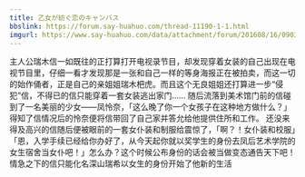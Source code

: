 ```yaml
---
title: 乙女が紡ぐ恋のキャンバス
bbslink: https://forum.say-huahuo.com/thread-11190-1-1.html
imgurl: https://www.say-huahuo.com/data/attachment/forum/201608/16/090307bii1391ikmviitxm.png
---
```


主人公瑞木信一如既往的正打算打开电视录节目，却发现穿着女装的自己出现在电视节目里，仔细一看才发现那是一张和自己一样的等身海报正在被拍卖，而这一切的始作俑者，正是自己的亲姐姐瑞木杷虎。而且这个无良姐姐还打算进一步“侵犯”信，不得已的信只能穿着一套女装逃出家门……
随后流落到美术馆门前的信碰到了一名美丽的少女——凤怜奈，「这么晚了你一个女孩子在这种地方做什么？」得知了信情况后的怜奈便将信带回了自己家并答允给他提供住所和工作。
还没来得及高兴的信随后便被眼前的一套女仆装和制服给震惊了，「啊？！女仆装和校服」「恩，入学手续已经给你办好了，从今天起你就以奖学生的身份去凤后艺术学院的女生宿舍当女仆吧！」怎么办？这个时候公布身份的话会被当做变态通告天下吧！情急之下的信只能化名深山瑞希以女生的身份开始了他新的生活<!--more-->
